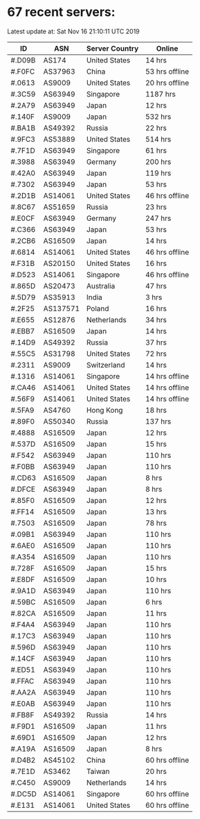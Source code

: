# 67 recent servers:

Latest update at: Sat Nov 16 21:10:11 UTC 2019

| ID | ASN | Server Country | Online |
| -- | --- | -------------- | ------ |
| #.D09B | AS174 | United States | 14 hrs |
| #.F0FC | AS37963 | China | 53 hrs offline |
| #.0613 | AS9009 | United States | 20 hrs offline |
| #.3C59 | AS63949 | Singapore | 1187 hrs |
| #.2A79 | AS63949 | Japan | 12 hrs |
| #.140F | AS9009 | Japan | 532 hrs |
| #.BA1B | AS49392 | Russia | 22 hrs |
| #.9FC3 | AS53889 | United States | 514 hrs |
| #.7F1D | AS63949 | Singapore | 61 hrs |
| #.3988 | AS63949 | Germany | 200 hrs |
| #.42A0 | AS63949 | Japan | 119 hrs |
| #.7302 | AS63949 | Japan | 53 hrs |
| #.2D1B | AS14061 | United States | 46 hrs offline |
| #.8C67 | AS51659 | Russia | 23 hrs |
| #.E0CF | AS63949 | Germany | 247 hrs |
| #.C366 | AS63949 | Japan | 53 hrs |
| #.2CB6 | AS16509 | Japan | 14 hrs |
| #.6814 | AS14061 | United States | 46 hrs offline |
| #.F31B | AS20150 | United States | 16 hrs |
| #.D523 | AS14061 | Singapore | 46 hrs offline |
| #.865D | AS20473 | Australia | 47 hrs |
| #.5D79 | AS35913 | India | 3 hrs |
| #.2F25 | AS137571 | Poland | 16 hrs |
| #.E655 | AS12876 | Netherlands | 34 hrs |
| #.EBB7 | AS16509 | Japan | 14 hrs |
| #.14D9 | AS49392 | Russia | 37 hrs |
| #.55C5 | AS31798 | United States | 72 hrs |
| #.2311 | AS9009 | Switzerland | 14 hrs |
| #.1316 | AS14061 | Singapore | 14 hrs offline |
| #.CA46 | AS14061 | United States | 14 hrs offline |
| #.56F9 | AS14061 | United States | 14 hrs offline |
| #.5FA9 | AS4760 | Hong Kong | 18 hrs |
| #.89F0 | AS50340 | Russia | 137 hrs |
| #.4888 | AS16509 | Japan | 12 hrs |
| #.537D | AS16509 | Japan | 15 hrs |
| #.F542 | AS63949 | Japan | 110 hrs |
| #.F0BB | AS63949 | Japan | 110 hrs |
| #.CD63 | AS16509 | Japan | 8 hrs |
| #.DFCE | AS63949 | Japan | 8 hrs |
| #.85F0 | AS16509 | Japan | 12 hrs |
| #.FF14 | AS16509 | Japan | 13 hrs |
| #.7503 | AS16509 | Japan | 78 hrs |
| #.09B1 | AS63949 | Japan | 110 hrs |
| #.6AE0 | AS16509 | Japan | 110 hrs |
| #.A354 | AS16509 | Japan | 110 hrs |
| #.728F | AS16509 | Japan | 15 hrs |
| #.E8DF | AS16509 | Japan | 10 hrs |
| #.9A1D | AS63949 | Japan | 110 hrs |
| #.59BC | AS16509 | Japan | 6 hrs |
| #.82CA | AS16509 | Japan | 11 hrs |
| #.F4A4 | AS63949 | Japan | 110 hrs |
| #.17C3 | AS63949 | Japan | 110 hrs |
| #.596D | AS63949 | Japan | 110 hrs |
| #.14CF | AS63949 | Japan | 110 hrs |
| #.ED51 | AS63949 | Japan | 110 hrs |
| #.FFAC | AS63949 | Japan | 110 hrs |
| #.AA2A | AS63949 | Japan | 110 hrs |
| #.E0AB | AS63949 | Japan | 110 hrs |
| #.FB8F | AS49392 | Russia | 14 hrs |
| #.F9D1 | AS16509 | Japan | 11 hrs |
| #.69D1 | AS16509 | Japan | 12 hrs |
| #.A19A | AS16509 | Japan | 8 hrs |
| #.D4B2 | AS45102 | China | 60 hrs offline |
| #.7E1D | AS3462 | Taiwan | 20 hrs |
| #.C450 | AS9009 | Netherlands | 14 hrs |
| #.DC5D | AS14061 | Singapore | 60 hrs offline |
| #.E131 | AS14061 | United States | 60 hrs offline |

